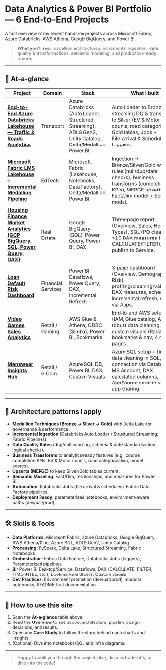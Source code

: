 # Data Analytics & Power BI Portfolio — 6 End‑to‑End Projects

A fast overview of my recent hands‑on projects across Microsoft Fabric, Azure Databricks, AWS Athena, Google BigQuery, and Power BI.

> **What you’ll see:** medallion architectures, incremental ingestion, data quality & transformations, semantic modeling, and production‑ready reports.

---

## 🔎 At‑a‑glance

| Project | Domain | Stack | What I built | Links |
|---|---|---|---|---|
| **[End-to-End Azure Databricks Lakehouse — Traffic & Roads Analytics](https://github.com/khanhmdinh/khanhmdinh.github.io/tree/main/01_End-to-End%20Azure%20Databricks%20Lakehouse%20%E2%80%93%20Traffic%20%26%20Roads%20Analytics)** | Transport | Azure Databricks (Auto Loader, Structured Streaming), ADLS Gen2, Unity Catalog, Delta/Medallion, Power BI | Auto Loader to Bronze, streaming DQ & transforms to Silver (EV & Motor counts, road categories), Gold tables, Jobs + File‑arrival & Schedule triggers. | [Overview](pdfs/pdfs/End-to-End_Azure_Databricks_Lakehouse__Traffic__Roads_Analytics.pdf) |
| **[Microsoft Fabric LMS Lakehouse – Incremental Medallion Pipeline](https://github.com/khanhmdinh/khanhmdinh.github.io/tree/main/02_Microsoft%20Fabric%20LMS%20Lakehouse%20%E2%80%93%20Incremental%20Medallion%20Pipeline)** | EdTech | Microsoft Fabric (Lakehouse, Notebooks, Data Factory), Delta/Medallion, Power BI | Ingestion → Bronze/Silver/Gold with DQ rules (null/dup/date checks), business transforms (completion KPIs), MERGE upserts, Fact/Dim model + Semantic model. | [Overview](pdfs/Microsoft_Fabric_LMS_Lakehouse__Incremental_Medallion_Pipeline.pdf) |
| **[Housing Finance Market Analytics (GCP BigQuery, SQL, Power Query, DAX)](https://github.com/khanhmdinh/khanhmdinh.github.io/tree/main/03_Housing%20Finance%20Market%20Analytics)** | Real Estate | Google BigQuery (SQL), Power Query, Power BI, DAX | Three‑page report (Overview, Sales, House Types), SQL+PQ cleaning, >10 DAX measures (YoY, CALCULATE/FILTER), publish to Service. | [Overview](pdfs/Housing_Finance_Market_Analytics.pdf) · [Case Study](pdfs/Housing_Finance_Market_Analytics_Project_Showcase.pdf) |
| **[Loan Default Risk Dashboard](https://github.com/khanhmdinh/khanhmdinh.github.io/tree/main/04_Loan%20Default%20Project)** | Financial Services | Power BI Dataflows, Power Query, DAX, Incremental Refresh | 3‑page dashboard (Overview, Demographics, Risk), profiling/cleaning/validation, DAX measures, scheduled + incremental refresh, share via Apps. | [Overview](pdfs/Loan_Default_Risk_Analytics.pdf) · [Case Study](pdfs/Loan_Default_Risk_Analytics_Project_Showcase.pdf) |
| **[Video Games Sales Analytics](https://github.com/khanhmdinh/khanhmdinh.github.io/tree/main/05_Video%20Games%20Project)** | Retail / Gaming | AWS Glue & Athena, ODBC (Simba), Power BI, Bookmarks | End‑to‑end AWS setup (IAM, Glue catalog, Athena), robust data cleaning, custom visuals (Radar), bookmarks & nav, 4 report pages. | [Overview](pdfs/Video_Games_Sales_Analytics.pdf) · [Case Study](pdfs/Video_Games_Sales_Analytics_Project_Showcase.pdf) |
| **[Menswear Insights Hub](https://github.com/khanhmdinh/khanhmdinh.github.io/tree/main/06_Menswear%20Insights%20Hub)** | Retail / e‑Com | Azure SQL DB, Power BI, DAX, Custom Visuals | Azure SQL setup + firewall, data cleaning in SQL, connection via Database & MS Account, DAX calculated columns, AppSource scroller visual, app sharing. | [Overview](pdfs/Menswear_Insights_Hub.pdf) · [Case Study](pdfs/Menswear_Insights_Hub_Project_Showcase.pdf) |

---

## 🧱 Architecture patterns I apply

- **Medallion Techniques (Bronze → Silver → Gold)** with Delta Lake for governance & performance.
- **Incremental Ingestion** (Databricks Auto Loader / Structured Streaming; Fabric Pipelines).
- **Data Quality Gates** (dup/null handling, schema & date standardization, logical checks).
- **Business Transforms** to analytics‑ready features (e.g., course completion KPIs, EV & Motor counts, road categorization, model scores).
- **Upserts (MERGE)** to keep Silver/Gold tables current.
- **Semantic Modeling**: Fact/Dim, relationships, and measures for Power BI.
- **Automation**: Databricks Jobs (file‑arrival & schedules), Fabric Data Factory pipelines.
- **Deployment Ready**: parameterized notebooks, environment‑aware paths (dev/uat/prod).

---

## 🛠️ Skills & Tools

- **Data Platforms:** Microsoft Fabric, Azure Databricks, Google BigQuery, AWS Athena/Glue, Azure SQL, ADLS Gen2, Unity Catalog 
- **Processing:** PySpark, Delta Lake, Structured Streaming, Fabric Notebooks  
- **Orchestration:** Fabric Data Factory, Databricks Jobs (triggers), Parameterized pipelines  
- **BI:** Power BI Desktop/Service, Dataflows, DAX (CALCULATE, FILTER, TIME‑INTEL, etc.), Bookmarks & Slicers, Custom visuals  
- **Dev Practices:** Environment promotion (dev/uat/prod), modular notebooks, README‑first documentation

---

## 🚀 How to use this site

1. Scan the **At‑a‑glance** table above.
2. Read the **Overview** to see scope, architecture, pipeline design decisions, and results.
3. Open any **Case Study** to follow the story behind each charts and insights.
5. (Optional) Dive into notebooks/SQL and infra diagrams.

---

> Happy to walk you through the projects live, discuss trade‑offs, or dive into the code!
